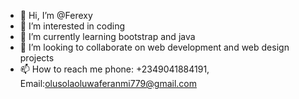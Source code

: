 - 👋 Hi, I’m @Ferexy
- 👀 I’m interested in coding
- 🌱 I’m currently learning bootstrap and java
- 💞️ I’m looking to collaborate on web development and web design projects
- 📫 How to reach me phone: +2349041884191, Email:olusolaoluwaferanmi779@gmail.com

<!---
Ferexy/Ferexy is a ✨ special ✨ repository because its `README.md` (this file) appears on your GitHub profile.
You can click the Preview link to take a look at your changes.
--->
